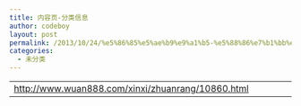 ```yaml
---
title: 内容页-分类信息
author: codeboy
layout: post
permalink: /2013/10/24/%e5%86%85%e5%ae%b9%e9%a1%b5-%e5%88%86%e7%b1%bb%e4%bf%a1%e6%81%af/
categories:
  - 未分类
---
```

<table width="549">
  <colgroup> <col width="549" /> </colgroup> <tr>
    <td width="549" height="19">
      <a href="http://www.wuan888.com/xinxi/zhuanrang/10860.html">http://www.wuan888.com/xinxi/zhuanrang/10860.html</a>
    </td>
  </tr>
</table>